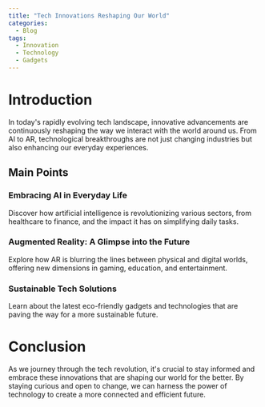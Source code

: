 ```yaml
---
title: "Tech Innovations Reshaping Our World"
categories:
  - Blog
tags:
  - Innovation
  - Technology
  - Gadgets
---
```


# Introduction
In today's rapidly evolving tech landscape, innovative advancements are continuously reshaping the way we interact with the world around us. From AI to AR, technological breakthroughs are not just changing industries but also enhancing our everyday experiences.

## Main Points
### Embracing AI in Everyday Life
Discover how artificial intelligence is revolutionizing various sectors, from healthcare to finance, and the impact it has on simplifying daily tasks.

### Augmented Reality: A Glimpse into the Future
Explore how AR is blurring the lines between physical and digital worlds, offering new dimensions in gaming, education, and entertainment.

### Sustainable Tech Solutions
Learn about the latest eco-friendly gadgets and technologies that are paving the way for a more sustainable future.

# Conclusion
As we journey through the tech revolution, it's crucial to stay informed and embrace these innovations that are shaping our world for the better. By staying curious and open to change, we can harness the power of technology to create a more connected and efficient future.